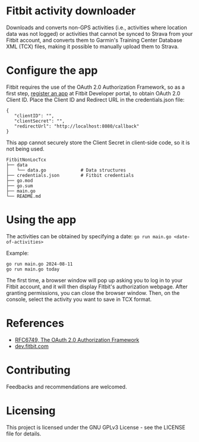 # Fitbit activity downloader
 Downloads and converts non-GPS activities (i.e., activities where location data was not logged) or activities that cannot be synced to Strava from your Fitbit account, and converts them to Garmin's Training Center Database XML (TCX) files, making it possible to manually upload them to Strava. 

 # Configure the app
 Fitbit requires the use of the OAuth 2.0 Authorization Framework, so as a first step, [register an app](https://dev.fitbit.com/apps/new) at Fitbit Developer portal, to obtain OAuth 2.0 Client ID. Place the Client ID and Redirect URL in the credentials.json file:
 ```
{
    "clientID": "",
    "clientSecret": "",
    "redirectUrl": "http://localhost:8080/callback"
}
```

This app cannot securely store the Client Secret in client-side code, so it is not being used.


```
FitbitNonLocTcx
├── data                    
│   └── data.go             # Data structures 
├── credentials.json        # Fitbit credentials
├── go.mod                  
├── go.sum                  
├── main.go
└── README.md
```

 # Using the app

 The activities can be obtained by specifying a date: ```go run main.go <date-of-activities> ```

 Example:  
 ```
 go run main.go 2024-08-11
 go run main.go today
 ```

 The first time, a browser window will pop up asking you to log in to your Fitbit account, and it will then display Fitbit's authorization webpage. After granting permissions, you can close the browser window. Then, on the console, select the activity you want to save in TCX format.

 # References
 - [RFC6749, The OAuth 2.0 Authorization Framework](https://datatracker.ietf.org/doc/html/rfc6749)
 - [dev.fitbit.com](https://dev.fitbit.com/build/reference/)

 # Contributing
 Feedbacks and recommendations are welcomed.

 # Licensing
 This project is licensed under the GNU GPLv3 License - see the LICENSE file for details.
